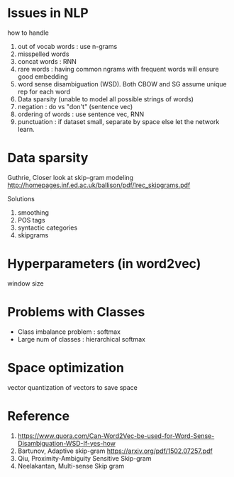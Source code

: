 
# Issues in NLP

how to handle 
1. out of vocab words : use n-grams
2. misspelled words
3. concat words : RNN
4. rare words : having common ngrams with frequent words will ensure good embedding
5. word sense disambiguation (WSD). Both CBOW and SG assume unique rep for each word
6. Data sparsity (unable to model all possible strings of words)
7. negation : do vs "don't" (sentence vec)
8. ordering of words : use sentence vec, RNN
9. punctuation : if dataset small, separate by space else let the network learn.

# Data sparsity

Guthrie, Closer look at skip-gram modeling
http://homepages.inf.ed.ac.uk/ballison/pdf/lrec_skipgrams.pdf

Solutions
1. smoothing
2. POS tags
3. syntactic categories
4. skipgrams


# Hyperparameters (in word2vec)

window size

# Problems with Classes

* Class imbalance problem : softmax
* Large num of classes : hierarchical softmax

# Space optimization

vector quantization of vectors to save space

# Reference
1. https://www.quora.com/Can-Word2Vec-be-used-for-Word-Sense-Disambiguation-WSD-If-yes-how
2. Bartunov, Adaptive skip-gram https://arxiv.org/pdf/1502.07257.pdf
3. Qiu, Proximity-Ambiguity Sensitive Skip-gram 
4. Neelakantan, Multi-sense Skip gram
